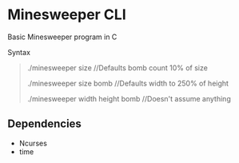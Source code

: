 # Minesweeper CLI

Basic Minesweeper program in C

Syntax

>./minesweeper size                  //Defaults bomb count 10% of size
>
>./minesweeper size bomb             //Defaults width to 250% of height
>
>./minesweeper width height bomb     //Doesn't assume anything

## Dependencies
- Ncurses
- time
